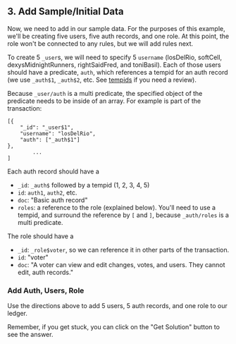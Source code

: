 ## 3. Add Sample/Initial Data

Now, we need to add in our sample data. For the purposes of this example, we'll be creating five users, five auth records, and one role. At this point, the role won't be connected to any rules, but we will add rules next. 

To create 5 `_user`s, we will need to specify 5 `username` (losDelRio, softCell, dexysMidnightRunners, rightSaidFred, and toniBasil). Each of those users should have a predicate, `auth`, which references a tempid for an auth record (we use `_auth$1`, `_auth$2`, etc. See <a href="/docs/transact/basics#temporary-ids" target="_blank">tempids</a> if you need a review).

Because `_user/auth` is a multi predicate, the specified object of the predicate needs to be inside of an array. For example is part of the transaction:

```
[{
    "_id": "_user$1",
    "username": "losDelRio",
    "auth": ["_auth$1"]
},
        ...
]
```

Each auth record should have a
- `_id`: `_auth$` followed by a tempid (1, 2, 3, 4, 5)
- `id`: `auth1`, `auth2`, etc.
- `doc`: "Basic auth record"
- `roles`: a reference to the role (explained below). You'll need to use a tempid, and surround the reference by `[` and `]`, because `_auth/roles` is a multi predicate. 

The role should have a
- `_id`: `_role$voter`, so we can reference it in other parts of the transaction. 
- `id`: "voter"
- `doc`: "A voter can view and edit changes, votes, and users. They cannot edit, auth records."


<div class="challenge">
<h3>Add Auth, Users, Role</h3>
<p>
Use the directions above to add 5 users, 5 auth records, and one role to our ledger.
</p>
<p>Remember, if you get stuck, you can click on the "Get Solution" button to see the answer.</p>
</div>